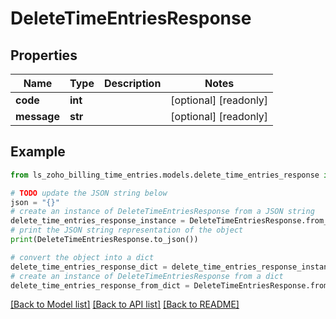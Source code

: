 # DeleteTimeEntriesResponse


## Properties

Name | Type | Description | Notes
------------ | ------------- | ------------- | -------------
**code** | **int** |  | [optional] [readonly] 
**message** | **str** |  | [optional] [readonly] 

## Example

```python
from ls_zoho_billing_time_entries.models.delete_time_entries_response import DeleteTimeEntriesResponse

# TODO update the JSON string below
json = "{}"
# create an instance of DeleteTimeEntriesResponse from a JSON string
delete_time_entries_response_instance = DeleteTimeEntriesResponse.from_json(json)
# print the JSON string representation of the object
print(DeleteTimeEntriesResponse.to_json())

# convert the object into a dict
delete_time_entries_response_dict = delete_time_entries_response_instance.to_dict()
# create an instance of DeleteTimeEntriesResponse from a dict
delete_time_entries_response_from_dict = DeleteTimeEntriesResponse.from_dict(delete_time_entries_response_dict)
```
[[Back to Model list]](../README.md#documentation-for-models) [[Back to API list]](../README.md#documentation-for-api-endpoints) [[Back to README]](../README.md)


